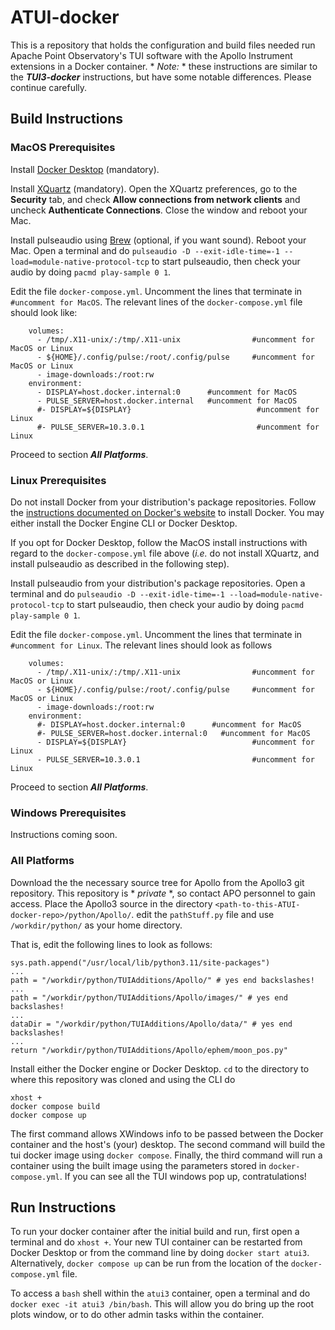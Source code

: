 # ATUI-docker

This is a repository that holds the configuration and build files needed run Apache Point Observatory's TUI software with the Apollo Instrument extensions in a Docker container. * *Note:* * these instructions are similar to the ***TUI3-docker*** instructions, but have some notable differences. Please continue carefully.

## Build Instructions

### MacOS Prerequisites

Install [Docker Desktop](https://www.docker.com/) (mandatory).

Install [XQuartz](https://www.xquartz.org/) (mandatory). Open the XQuartz preferences, go to the **Security** tab, and check **Allow connections from network clients** and uncheck **Authenticate Connections**. Close the window and reboot your Mac.

Install pulseaudio using [Brew](https://formulae.brew.sh/formula/repo) (optional, if you want sound). Reboot your Mac. Open a terminal and do ```pulseaudio -D --exit-idle-time=-1 --load=module-native-protocol-tcp``` to  start pulseaudio, then check your audio by doing ```pacmd play-sample 0 1```.

Edit the file ```docker-compose.yml```. Uncomment the lines that terminate in ```#uncomment for MacOS```. The relevant lines of the ```docker-compose.yml``` file should look like:
```
    volumes:
      - /tmp/.X11-unix/:/tmp/.X11-unix                #uncomment for MacOS or Linux
      - ${HOME}/.config/pulse:/root/.config/pulse     #uncomment for MacOS or Linux
      - image-downloads:/root:rw
    environment:
      - DISPLAY=host.docker.internal:0		#uncomment for MacOS
      - PULSE_SERVER=host.docker.internal	#uncomment for MacOS
      #- DISPLAY=${DISPLAY}                            #uncomment for Linux
      #- PULSE_SERVER=10.3.0.1                         #uncomment for Linux
```
Proceed to section ***All Platforms***.

### Linux Prerequisites

Do not install Docker from your distribution's package repositories. Follow the [instructions documented on Docker's website](https://docs.docker.com/engine/) to install Docker. You may either install the Docker Engine CLI or Docker Desktop.

If you opt for Docker Desktop, follow the MacOS install instructions with regard to the ```docker-compose.yml``` file above (*i.e.* do not install XQuartz, and install pulseaudio as described in the following step).

Install pulseaudio from your distribution's package repositories. Open a terminal and do ```pulseaudio -D --exit-idle-time=-1 --load=module-native-protocol-tcp``` to  start pulseaudio, then check your audio by doing ```pacmd play-sample 0 1```.

Edit the file ```docker-compose.yml```. Uncomment the lines that terminate in ```#uncomment for Linux```. The relevant lines should look as follows
```
    volumes:
      - /tmp/.X11-unix/:/tmp/.X11-unix                #uncomment for MacOS or Linux
      - ${HOME}/.config/pulse:/root/.config/pulse     #uncomment for MacOS or Linux
      - image-downloads:/root:rw
    environment:
      #- DISPLAY=host.docker.internal:0      #uncomment for MacOS
      #- PULSE_SERVER=host.docker.internal:0   #uncomment for MacOS
      - DISPLAY=${DISPLAY}                            #uncomment for Linux
      - PULSE_SERVER=10.3.0.1                         #uncomment for Linux
```
Proceed to section ***All Platforms***.

### Windows Prerequisites

Instructions coming soon.

### All Platforms

Download the the necessary source tree for Apollo from the Apollo3 git repository. This repository is * *private* *, so contact APO personnel to gain access. Place the Apollo3 source in the directory ```<path-to-this-ATUI-docker-repo>/python/Apollo/```. edit the ```pathStuff.py``` file and use ```/workdir/python/``` as your home directory.

That is, edit the following lines to look as follows:
```
sys.path.append("/usr/local/lib/python3.11/site-packages")
...
path = "/workdir/python/TUIAdditions/Apollo/" # yes end backslashes!
...
path = "/workdir/python/TUIAdditions/Apollo/images/" # yes end backslashes!
...
dataDir = "/workdir/python/TUIAdditions/Apollo/data/" # yes end backslashes!
...
return "/workdir/python/TUIAdditions/Apollo/ephem/moon_pos.py"
```

Install either the Docker engine or Docker Desktop. ```cd``` to the directory to where this repository was cloned and using the CLI do
```
xhost +
docker compose build
docker compose up
```
The first command allows XWindows info to be passed between the Docker container and the host's (your) desktop. The second command will build the tui docker image using ```docker compose```. Finally, the third command will run a container using the built image using the parameters stored in ```docker-compose.yml```. If you can see all the TUI windows pop up, contratulations!


## Run Instructions

To run your docker container after the initial build and run, first open a terminal and do ```xhost +```. Your new TUI container can be restarted from Docker Desktop or from the command line by doing ```docker start atui3```. Alternatively, ```docker compose up``` can be run from the location of the ```docker-compose.yml``` file.

To access a ```bash``` shell within the ```atui3``` container, open a terminal and do ```docker exec -it atui3 /bin/bash```. This will allow you do bring up the root plots window, or to do other admin tasks within the container.
